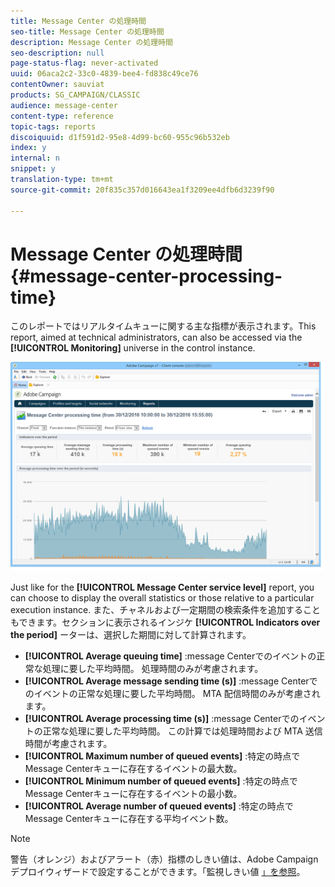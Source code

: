 ```yaml
---
title: Message Center の処理時間
seo-title: Message Center の処理時間
description: Message Center の処理時間
seo-description: null
page-status-flag: never-activated
uuid: 06aca2c2-33c0-4839-bee4-fd838c49ce76
contentOwner: sauviat
products: SG_CAMPAIGN/CLASSIC
audience: message-center
content-type: reference
topic-tags: reports
discoiquuid: d1f591d2-95e8-4d99-bc60-955c96b532eb
index: y
internal: n
snippet: y
translation-type: tm+mt
source-git-commit: 20f835c357d016643ea1f3209ee4dfb6d3239f90

---
```



# Message Center の処理時間{#message-center-processing-time}

このレポートではリアルタイムキューに関する主な指標が表示されます。This report, aimed at technical administrators, can also be accessed via the **[!UICONTROL Monitoring]** universe in the control instance.

![](assets/mc_reports_2.png)

Just like for the **[!UICONTROL Message Center service level]** report, you can choose to display the overall statistics or those relative to a particular execution instance. また、チャネルおよび一定期間の検索条件を追加することもできます。セクションに表示されるインジケ **[!UICONTROL Indicators over the period]** ーターは、選択した期間に対して計算されます。

* **[!UICONTROL Average queuing time]** :message Centerでのイベントの正常な処理に要した平均時間。 処理時間のみが考慮されます。
* **[!UICONTROL Average message sending time (s)]** :message Centerでのイベントの正常な処理に要した平均時間。 MTA 配信時間のみが考慮されます。
* **[!UICONTROL Average processing time (s)]** :message Centerでのイベントの正常な処理に要した平均時間。 この計算では処理時間および MTA 送信時間が考慮されます。
* **[!UICONTROL Maximum number of queued events]** :特定の時点でMessage Centerキューに存在するイベントの最大数。
* **[!UICONTROL Minimum number of queued events]** :特定の時点でMessage Centerキューに存在するイベントの最小数。
* **[!UICONTROL Average number of queued events]** :特定の時点でMessage Centerキューに存在する平均イベント数。

>[!NOTE]
>
>警告（オレンジ）およびアラート（赤）指標のしきい値は、Adobe Campaign デプロイウィザードで設定することができます。「監視しきい値 [」を参照](../../message-center/using/monitoring-thresholds.md)。

